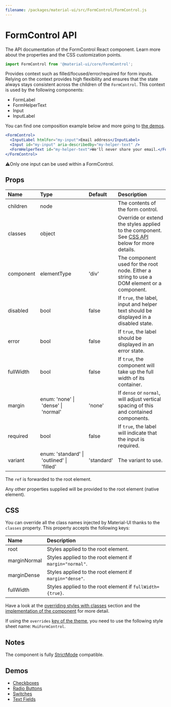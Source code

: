```yaml
---
filename: /packages/material-ui/src/FormControl/FormControl.js
---
```


<!--- This documentation is automatically generated, do not try to edit it. -->

# FormControl API

<p class="description">The API documentation of the FormControl React component. Learn more about the properties and the CSS customization points.</p>

```js
import FormControl from '@material-ui/core/FormControl';
```

Provides context such as filled/focused/error/required for form inputs.
Relying on the context provides high flexibility and ensures that the state always stays
consistent across the children of the `FormControl`.
This context is used by the following components:

 - FormLabel
 - FormHelperText
 - Input
 - InputLabel

You can find one composition example below and more going to [the demos](/components/text-fields/#components).

```jsx
<FormControl>
  <InputLabel htmlFor="my-input">Email address</InputLabel>
  <Input id="my-input" aria-describedby="my-helper-text" />
  <FormHelperText id="my-helper-text">We'll never share your email.</FormHelperText>
</FormControl>
```

⚠️Only one input can be used within a FormControl.

## Props

| Name | Type | Default | Description |
|:-----|:-----|:--------|:------------|
| <span class="prop-name">children</span> | <span class="prop-type">node</span> |  | The contents of the form control. |
| <span class="prop-name">classes</span> | <span class="prop-type">object</span> |  | Override or extend the styles applied to the component. See [CSS API](#css) below for more details. |
| <span class="prop-name">component</span> | <span class="prop-type">elementType</span> | <span class="prop-default">'div'</span> | The component used for the root node. Either a string to use a DOM element or a component. |
| <span class="prop-name">disabled</span> | <span class="prop-type">bool</span> | <span class="prop-default">false</span> | If `true`, the label, input and helper text should be displayed in a disabled state. |
| <span class="prop-name">error</span> | <span class="prop-type">bool</span> | <span class="prop-default">false</span> | If `true`, the label should be displayed in an error state. |
| <span class="prop-name">fullWidth</span> | <span class="prop-type">bool</span> | <span class="prop-default">false</span> | If `true`, the component will take up the full width of its container. |
| <span class="prop-name">margin</span> | <span class="prop-type">enum:&nbsp;'none'&nbsp;&#124;<br>&nbsp;'dense'&nbsp;&#124;<br>&nbsp;'normal'<br></span> | <span class="prop-default">'none'</span> | If `dense` or `normal`, will adjust vertical spacing of this and contained components. |
| <span class="prop-name">required</span> | <span class="prop-type">bool</span> | <span class="prop-default">false</span> | If `true`, the label will indicate that the input is required. |
| <span class="prop-name">variant</span> | <span class="prop-type">enum:&nbsp;'standard'&nbsp;&#124;<br>&nbsp;'outlined'&nbsp;&#124;<br>&nbsp;'filled'<br></span> | <span class="prop-default">'standard'</span> | The variant to use. |

The `ref` is forwarded to the root element.

Any other properties supplied will be provided to the root element (native element).

## CSS

You can override all the class names injected by Material-UI thanks to the `classes` property.
This property accepts the following keys:


| Name | Description |
|:-----|:------------|
| <span class="prop-name">root</span> | Styles applied to the root element.
| <span class="prop-name">marginNormal</span> | Styles applied to the root element if `margin="normal"`.
| <span class="prop-name">marginDense</span> | Styles applied to the root element if `margin="dense"`.
| <span class="prop-name">fullWidth</span> | Styles applied to the root element if `fullWidth={true}`.

Have a look at the [overriding styles with classes](/customization/components/#overriding-styles-with-classes) section
and the [implementation of the component](https://github.com/mui-org/material-ui/blob/master/packages/material-ui/src/FormControl/FormControl.js)
for more detail.

If using the `overrides` [key of the theme](/customization/themes/#css),
you need to use the following style sheet name: `MuiFormControl`.

## Notes

The component is fully [StrictMode](https://reactjs.org/docs/strict-mode.html) compatible.

## Demos

- [Checkboxes](/components/checkboxes/)
- [Radio Buttons](/components/radio-buttons/)
- [Switches](/components/switches/)
- [Text Fields](/components/text-fields/)

